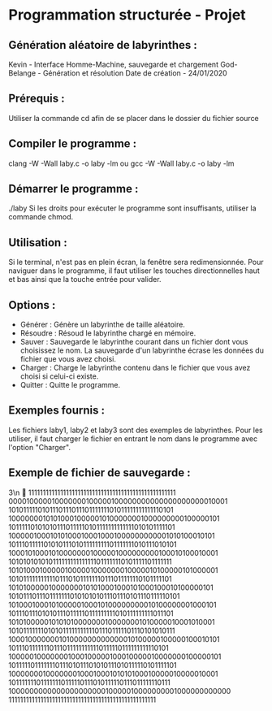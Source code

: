 # Programmation structurée - Projet

## Génération aléatoire de labyrinthes :
Kevin			-  Interface Homme-Machine, sauvegarde et chargement
God-Belange		-  Génération et résolution
Date de création	-  24/01/2020

## Prérequis :
Utiliser la commande cd afin de se placer dans le dossier du fichier source


## Compiler le programme :
clang -W -Wall laby.c -o laby -lm
ou
gcc -W -Wall laby.c -o laby -lm


## Démarrer le programme :
./laby
Si les droits pour exécuter le programme sont insuffisants, utiliser la commande chmod.


## Utilisation :
Si le terminal, n'est pas en plein écran, la fenêtre sera redimensionnée.
Pour naviguer dans le programme, il faut utiliser les touches directionnelles haut et bas ainsi que la touche entrée pour valider.


## Options :
* Générer :
Génère un labyrinthe de taille aléatoire.
* Résoudre :
Résoud le labyrinthe chargé en mémoire.
* Sauver :
Sauvegarde le labyrinthe courant dans un fichier dont vous choisissez le nom.
La sauvegarde d'un labyrinthe écrase les données du fichier que vous avez choisi.
* Charger :
Charge le labyrinthe contenu dans le fichier que vous avez choisi si celui-ci existe.
* Quitter :
Quitte le programme.


## Exemples fournis :
Les fichiers laby1, laby2 et laby3 sont des exemples de labyrinthes.
Pour les utiliser, il faut charger le fichier en entrant le nom dans le programme avec l'option "Charger".


## Exemple de fichier de sauvegarde :
3\n

111111111111111111111111111111111111111111111111111
000010000010000000100000100000000000000000000010001
101011111010111011101110111111101011111111111110101
100000001010100010000010100000001000000000100000101
101111101010101110111110101111111111111010101111101
100000100010101000100010001000000000001010100010101
101110111110101011101011111111101111111010111010101
100010100010100000001000001000000000100010100010001
101010101010111111111111111011111110101111101111111
101010001000001000001000000010000010100000101000001
101011111111111011101011111110111011111110101111101
101010000010000000101010001000101000100010100000101
101011101110111111101010101011101110101110111110101
101000100010100000100010100000000010100000001000101
101110111010101110111110111111111010111111111011101
101010000010101010000000100000001010000010001010001
101011111110101011111111111011101111101110101010111
100010000000101000000000000010100000100000100010101
101110111111101110111111111110111110111111111110101
100000100000001000100000100010000010000000100000101
101111101111111011101011101010111010111110101111101
100000001000000010001000101010100010000010000010001
101111111011111110111110111010111110111011111110111
100000000000000000000010000010000000001000000000000
111111111111111111111111111111111111111111111111111
